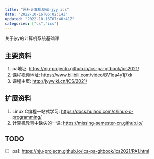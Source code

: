 ```yaml
---
title: "恶补计算机基础-jyy ics"
date: "2022-10-16T06:02:14Z"
updated: "2022-10-16T07:40:41Z"
categories: ["cs","ics"]
---
```

关于jyy的计算机系统基础课

## 主要资料
1. pa地址: https://nju-projectn.github.io/ics-pa-gitbook/ics2021/
2. 课程视频地址: https://www.bilibili.com/video/BV1qa4y1j7xk
3. 课程主页: http://jyywiki.cn/ICS/2021/

## 扩展资料

1. Linux C编程一站式学习: https://docs.huihoo.com/c/linux-c-programming/
2. 计算机教育中缺失的一课: https://missing-semester-cn.github.io/

## TODO

- [ ] pa1: https://nju-projectn.github.io/ics-pa-gitbook/ics2021/PA1.html
 